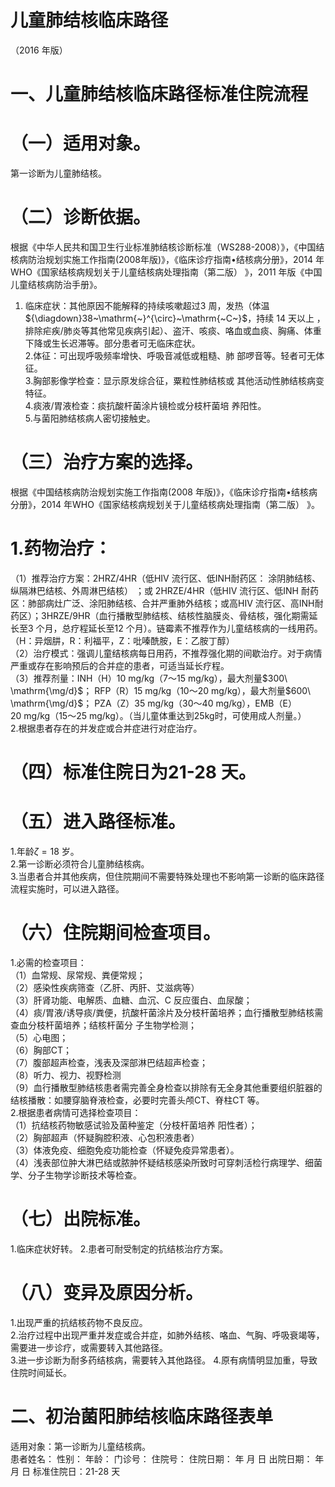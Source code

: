 # 儿童肺结核临床路径  
（2016 年版）  
# 一、儿童肺结核临床路径标准住院流程  
# （一）适用对象。  
第一诊断为儿童肺结核。  
# （二）诊断依据。  
根据《中华人民共和国卫生行业标准肺结核诊断标准（WS288-2008）》，《中国结核病防治规划实施工作指南(2008年版)》，《临床诊疗指南•结核病分册》，2014 年WHO《国家结核病规划关于儿童结核病处理指南（第二版） 》，2011 年版《中国儿童结核病防治手册》。  
1. 临床症状：其他原因不能解释的持续咳嗽超过3 周，发热（体温 ${\diagdown}38~\mathrm{~}^{\circ}~\mathrm{~C~}$，持续 14 天以上 ，排除疟疾/肺炎等其他常见疾病引起）、盗汗、咳痰、咯血或血痰、胸痛、体重下降或生长迟滞等。部分患者可无临床症状。  
2.体征：可出现呼吸频率增快、呼吸音减低或粗糙、肺 部啰音等。轻者可无体征。  
3.胸部影像学检查：显示原发综合征，粟粒性肺结核或 其他活动性肺结核病变特征。  
4.痰液/胃液检查：痰抗酸杆菌涂片镜检或分枝杆菌培 养阳性。  
5.与菌阳肺结核病人密切接触史。  
# （三）治疗方案的选择。  
根据《中国结核病防治规划实施工作指南(2008 年版)》，《临床诊疗指南•结核病分册》，2014 年WHO《国家结核病规划关于儿童结核病处理指南（第二版） 》。  
# 1.药物治疗：  
（1）推荐治疗方案：2HRZ/4HR（低HIV 流行区、低INH耐药区： 涂阴肺结核、纵隔淋巴结核、外周淋巴结核） ；或  2HRZE/4HR（低HIV 流行区、低INH 耐药区：肺部病灶广泛、涂阳肺结核、合并严重肺外结核；或高HIV 流行区、高INH耐药区）；3HRZE/9HR（血行播散型肺结核、结核性脑膜炎、骨结核，强化期需延长至3 个月，总疗程延长至12 个月）。链霉素不推荐作为儿童结核病的一线用药。  
（H：异烟肼，R：利福平，Z：吡嗪酰胺，E：乙胺丁醇）  
（2）治疗模式：强调儿童结核病每日用药，不推荐强化期的间歇治疗。对于病情严重或存在影响预后的合并症的患者，可适当延长疗程。  
（3）推荐剂量：INH（H）10 mg/kg（7～15 mg/kg），最大剂量$300\ \mathrm{\mg/d}$； RFP（R）15 mg/kg（10～20 mg/kg），最大剂量$600\ \mathrm{\mg/d}$； PZA（Z）35 mg/kg（30～40 mg/kg），EMB（E）$20~\mathrm{mg/kg}$（15～25 mg/kg）。（当儿童体重达到$25\mathrm{kg}$时，可使用成人剂量。）  
2.根据患者存在的并发症或合并症进行对症治疗。  
# （四）标准住院日为21-28 天。  
# （五）进入路径标准。  
1.年龄$\zeta{=}18$ 岁。  
2.第一诊断必须符合儿童肺结核病。  
3.当患者合并其他疾病，但住院期间不需要特殊处理也不影响第一诊断的临床路径流程实施时，可以进入路径。  
# （六）住院期间检查项目。  
1.必需的检查项目：  
（1）血常规、尿常规、粪便常规；  
（2）感染性疾病筛查（乙肝、丙肝、艾滋病等）  
（3）肝肾功能、电解质、血糖、血沉、C 反应蛋白、血尿酸；  
（4）痰/胃液/诱导痰/粪便，抗酸杆菌涂片及分枝杆菌培养；血行播散型肺结核需查血分枝杆菌培养；结核杆菌分 子生物学检测；  
（5）心电图；  
（6）胸部CT；  
（7）腹部超声检查，浅表及深部淋巴结超声检查；  
（8）听力、视力、视野检测  
（9）血行播散型肺结核患者需完善全身检查以排除有无全身其他重要组织脏器的结核播散：如腰穿脑脊液检查，必要时完善头颅CT、脊柱CT 等。  
2.根据患者病情可选择检查项目：  
（1）抗结核药物敏感试验及菌种鉴定（分枝杆菌培养 阳性者）；  
（2）胸部超声（怀疑胸腔积液、心包积液患者）  
（3）体液免疫、细胞免疫功能检查（怀疑免疫异常患者）。  
（4）浅表部位肿大淋巴结或脓肿怀疑结核感染所致时可穿刺活检行病理学、细菌学、分子生物学诊断技术等检查。  
# （七）出院标准。  
1.临床症状好转。 2.患者可耐受制定的抗结核治疗方案。  
# （八）变异及原因分析。  
1.出现严重的抗结核药物不良反应。  
2.治疗过程中出现严重并发症或合并症，如肺外结核、咯血、气胸、呼吸衰竭等，需要进一步诊疗，或需要转入其他路径。  
3.进一步诊断为耐多药结核病，需要转入其他路径。 4.原有病情明显加重，导致住院时间延长。  
# 二、初治菌阳肺结核临床路径表单  
适用对象：第一诊断为儿童结核病。  
患者姓名：           性别：       年龄：        门诊号：       住院号：       住院日期：    年  月  日    出院日期：    年  月   日     标准住院日：21-28 天  
